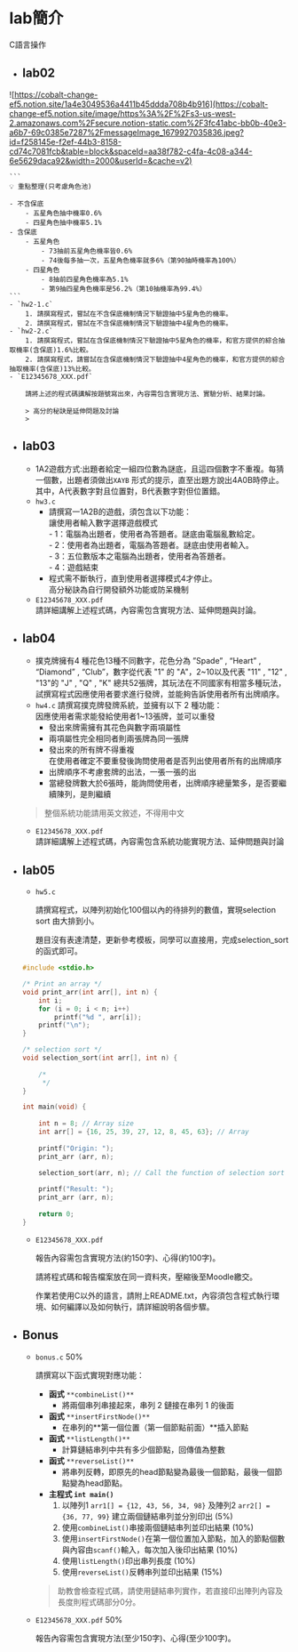 # lab簡介
C語言操作
* ## lab02 ##
![https://cobalt-change-ef5.notion.site/1a4e3049536a4411b45ddda708b4b916](https://cobalt-change-ef5.notion.site/image/https%3A%2F%2Fs3-us-west-2.amazonaws.com%2Fsecure.notion-static.com%2F3fc41abc-bb0b-40e3-a6b7-69c0385e7287%2FmessageImage_1679927035836.jpeg?id=f258145e-f2ef-44b3-8158-cd74c7081fcb&table=block&spaceId=aa38f782-c4fa-4c08-a344-6e5629daca92&width=2000&userId=&cache=v2)

    ```
    💡 重點整理(只考慮角色池)

    - 不含保底
        - 五星角色抽中機率0.6%
        - 四星角色抽中機率5.1%
    - 含保底
        - 五星角色
            - 73抽前五星角色機率皆0.6%
            - 74後每多抽一次，五星角色機率就多6%（第90抽時機率為100%）
        - 四星角色
            - 8抽前四星角色機率為5.1%
            - 第9抽四星角色機率是56.2%（第10抽機率為99.4%）
    ```
    - `hw2-1.c`
        1. 請撰寫程式，嘗試在不含保底機制情況下驗證抽中5星角色的機率。
        2. 請撰寫程式，嘗試在不含保底機制情況下驗證抽中4星角色的機率。
    - `hw2-2.c`
        1. 請撰寫程式，嘗試在含保底機制情況下驗證抽中5星角色的機率，和官方提供的綜合抽取機率(含保底)1.6%比較。
        2. 請撰寫程式，請嘗試在含保底機制情況下驗證抽中4星角色的機率，和官方提供的綜合抽取機率(含保底)13%比較。
    - `E12345678_XXX.pdf`
        
        請將上述的程式碼講解按題號寫出來，內容需包含實現方法、實驗分析、結果討論。
        
        > 高分的秘訣是延伸問題及討論
        >
* ## lab03 ##
  -  1A2遊戲方式:出題者給定一組四位數為謎底，且這四個數字不重複。每猜一個數，出題者須做出`XAYB` 形式的提示，直至出題方說出4A0B時停止。其中，A代表數字對且位置對，B代表數字對但位置錯。
  - `hw3.c`
    - 請撰寫一1A2B的遊戲，須包含以下功能：  
      讓使用者輸入數字選擇遊戲模式   
          - 1：電腦為出題者，使用者為答題者。謎底由電腦亂數給定。  
          - 2：使用者為出題者，電腦為答題者。謎底由使用者輸入。  
          - 3：五位數版本之電腦為出題者，使用者為答題者。  
          - 4：遊戲結束  
    - 程式需不斷執行，直到使用者選擇模式4才停止。  
    高分秘訣為自行開發額外功能或防呆機制
  - `E12345678_XXX.pdf`  
      請詳細講解上述程式碼，內容需包含實現方法、延伸問題與討論。


    
* ## lab04 ##
  - 撲克牌擁有4 種花色13種不同數字，花色分為 ”Spade” , “Heart” , “Diamond” , “Club”，數字從代表 "1" 的 "A"，2~10以及代表 "11" , "12" , "13"的 "J" , "Q" , "K" 總共52張牌，其玩法在不同國家有相當多種玩法，試撰寫程式因應使用者要求進行發牌，並能夠告訴使用者所有出牌順序。
  -  `hw4.c`
    請撰寫撲克牌發牌系統，並擁有以下 2 種功能：  
    因應使用者需求能發給使用者1~13張牌，並可以重發
      - 發出來牌需擁有其花色與數字兩項屬性
      - 兩項屬性完全相同者則兩張牌為同一張牌
      - 發出來的所有牌不得重複     
    在使用者確定不要重發後詢問使用者是否列出使用者所有的出牌順序
      - 出牌順序不考慮套牌的出法，一張一張的出
      - 當總發牌數大於6張時，能詢問使用者，出牌順序總量繁多，是否要繼續陳列，是則繼續
     
    > 整個系統功能請用英文敘述，不得用中文
    
  - `E12345678_XXX.pdf `   
     請詳細講解上述程式碼，內容需包含系統功能實現方法、延伸問題與討論

    
* ## lab05 ##
    -  `hw5.c`
    
        請撰寫程式，以陣列初始化100個以內的待排列的數值，實現selection sort 由大排到小。  
    
        題目沒有表達清楚，更新參考模板，同學可以直接用，完成selection_sort的函式即可。  
    
    ```c
    #include <stdio.h>
    
    /* Print an array */
    void print_arr(int arr[], int n) {
        int i;
        for (i = 0; i < n; i++)
            printf("%d ", arr[i]);
        printf("\n");
    }
    
    /* selection sort */
    void selection_sort(int arr[], int n) {
        
        /*
         */
    }
    
    int main(void) {
        
        int n = 8; // Array size
        int arr[] = {16, 25, 39, 27, 12, 8, 45, 63}; // Array
        
        printf("Origin: ");
        print_arr (arr, n);
    
        selection_sort(arr, n); // Call the function of selection sort
        
        printf("Result: ");
        print_arr (arr, n);
        
        return 0;
    }
    ```
    
    - `E12345678_XXX.pdf`
    
        報告內容需包含實現方法(約150字)、心得(約100字)。  

        請將程式碼和報告檔案放在同一資料夾，壓縮後至Moodle繳交。  

        作業若使用C以外的語言，請附上README.txt，內容須包含程式執行環境、如何編譯以及如何執行，請詳細說明各個步驟。

      
* ## Bonus ##
    - `bonus.c` 50%

        請撰寫以下函式實現對應功能：
        
        - **函式** `**combineList()**`
            - 將兩個串列串接起來，串列 2 鏈接在串列 1 的後面
        - **函式** `**insertFirstNode()**`
            - 在串列的**第一個位置（第一個節點前面）**插入節點
        - **函式** `**listLength()**`
            - 計算鏈結串列中共有多少個節點，回傳值為整數
        - **函式** `**reverseList()**`
            - 將串列反轉，即原先的head節點變為最後一個節點，最後一個節點變為head節點。
        - **主程式 `int main()`**
            1. 以陣列1 `arr1[] = {12, 43, 56, 34, 98}` 及陣列2 `arr2[] = {36, 77, 99}` 建立兩個鏈結串列並分別印出 (5%)
            2. 使用`combineList()`串接兩個鏈結串列並印出結果 (10%) 
            3. 使用`insertFirstNode()`在第一個位置加入節點，加入的節點個數與內容由`scanf()`輸入，每次加入後印出結果 (10%)
            4. 使用`listLength()`印出串列長度 (10%)   
            5. 使用`reverseList()`反轉串列並印出結果 (15%) 
        
        > 助教會檢查程式碼，請使用鏈結串列實作，若直接印出陣列內容及長度則程式碼部分0分。
        > 
    -  `E12345678_XXX.pdf` 50%
        
        報告內容需包含實現方法(至少150字)、心得(至少100字)。
